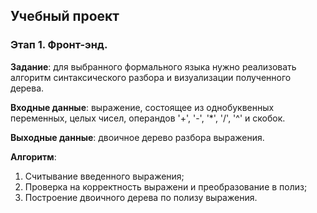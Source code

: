 ## Учебный проект

### Этап 1. Фронт-энд.

**Задание**: для выбранного формального языка нужно реализовать алгоритм синтаксического разбора и визуализации полученного дерева.

**Входные данные**: выражение, состоящее из однобуквенных переменных, целых чисел, операндов '+', '-', '*', '/', '^' и скобок.

**Выходные данные**: двоичное дерево разбора выражения.

**Алгоритм**:
1. Считывание введенного выражения;
2. Проверка на корректность выражени и преобразование в полиз;
3. Построение двоичного дерева по полизу выражения.
